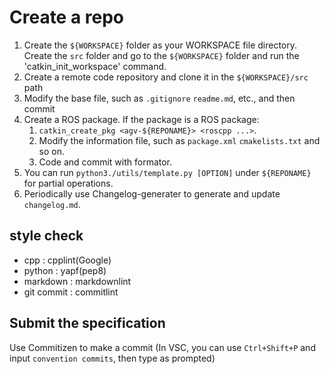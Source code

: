 # Create a repo

1. Create the `${WORKSPACE}` folder as your WORKSPACE file directory. Create the `src` folder and go to the `${WORKSPACE}` folder and run the 'catkin_init_workspace' command.
2. Create a remote code repository and clone it in the `${WORKSPACE}/src` path
3. Modify the base file, such as `.gitignore` `readme.md`, etc., and then commit
4. Create a ROS package. If the package is a ROS package:
   1. `catkin_create_pkg <agv-${REPONAME}> <roscpp ...>`.
   2. Modify the information file, such as `package.xml` `cmakelists.txt` and so on.
   3. Code and commit with formator.
5. You can run `python3./utils/template.py [OPTION]` under `${REPONAME}` for partial operations.
6. Periodically use Changelog-generater to generate and update `changelog.md`.

## style check

- cpp : cpplint(Google)
- python : yapf(pep8)
- markdown : markdownlint
- git commit : commitlint

## Submit the specification

Use Commitizen to make a commit
(In VSC, you can use `Ctrl+Shift+P` and input `convention commits`, then type as prompted)
